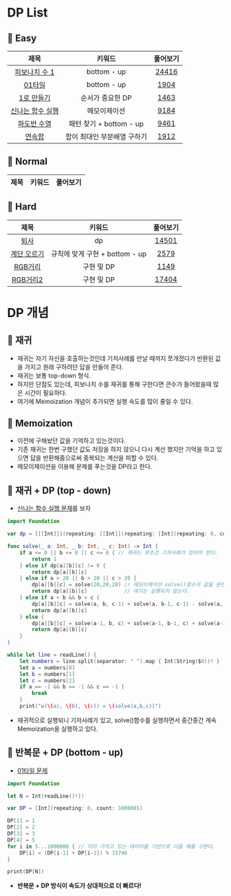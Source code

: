 # DP List

## 🍎 Easy
| 제목 | 키워드 | 풀어보기 |
| :-: | :-: | :-: |
| [피보나치 수 1](https://github.com/KayAhn0126/SwiftCT/tree/main/DP/FibonacciNumber) | bottom - up | [24416](https://www.acmicpc.net/problem/24416) |
| [01타일](https://github.com/KayAhn0126/SwiftCT/tree/main/DP/01Tile) | bottom - up | [1904](https://www.acmicpc.net/problem/1904) |
| [1로 만들기](https://github.com/KayAhn0126/SwiftCT/tree/main/DP/MakeToOne) | 순서가 중요한 DP | [1463](https://www.acmicpc.net/problem/1463) |
| [신나는 함수 실행](https://github.com/KayAhn0126/SwiftCT/tree/main/DP/ExcitingFunctionExecution) | 메모이제이션 | [9184](https://www.acmicpc.net/problem/9184) |
| [파도반 수열](https://github.com/KayAhn0126/SwiftCT/tree/main/DP/PadovanSequence) | 패턴 찾기 + bottom - up | [9461](https://www.acmicpc.net/problem/9461) |
| [연속합](https://github.com/KayAhn0126/SwiftCT/tree/main/DP/ConsecutiveSum) | 합이 최대인 부분배열 구하기 | [1912](https://www.acmicpc.net/problem/1912) |

## 🍎 Normal
| 제목 | 키워드 | 풀어보기 |
| :-: | :-: | :-: |

## 🍎 Hard
| 제목 | 키워드 | 풀어보기 |
| :-: | :-: | :-: |
| [퇴사](https://github.com/KayAhn0126/SwiftCT/tree/main/DP/Quit) | dp | [14501](https://www.acmicpc.net/problem/14501) |
| [계단 오르기](https://github.com/KayAhn0126/SwiftCT/tree/main/DP/ClimbingStairs) | 규칙에 맞게 구현 + bottom - up | [2579](https://www.acmicpc.net/problem/2579) |
| [RGB거리](https://github.com/KayAhn0126/SwiftCT/tree/main/DP/RGBStreet) | 구현 및 DP | [1149](https://www.acmicpc.net/problem/1149) |
| [RGB거리2](https://github.com/KayAhn0126/SwiftCT/tree/main/DP/RGBStreet2) | 구현 및 DP | [17404](https://www.acmicpc.net/problem/17404) |

# DP 개념

## 🍎 재귀
- 재귀는 자기 자신을 호출하는것인데 기저사례를 만날 때까지 쪼개졌다가 반환된 값을 가지고 원래 구하려던 답을 만들어 준다.
- 재귀는 보통 top-down 형식.
- 하지만 단점도 있는데, 피보나치 수를 재귀를 통해 구한다면 큰수가 들어왔을때 많은 시간이 필요하다.
- 여기에 Memoization 개념이 추가되면 실행 속도를 많이 줄일 수 있다.

## 🍎 Memoization
- 이전에 구해놨던 값을 기억하고 있는것이다.
- 기존 재귀는 한번 구했던 값도 저장을 하지 않으니 다시 계산 했지만 기억을 하고 있으면 답을 반환해줌으로써 중복되는 계산을 피할 수 있다.
- 메모이제이션을 이용해 문제를 푸는것을 DP라고 한다.

## 🍎 재귀 + DP (top - down)
- [신나는 함수 실행 문제](https://github.com/KayAhn0126/SwiftCT/tree/main/DP/ExcitingFunctionExecution)를 보자
```swift
import Foundation

var dp = [[[Int]]](repeating: [[Int]](repeating: [Int](repeating: 0, count: 51), count: 51), count: 51)

func solve(_ a: Int, _ b: Int, _ c: Int) -> Int {
    if a <= 0 || b <= 0 || c <= 0 { // 재귀는 무조건 기저사례가 있어야 한다.
        return 1
    } else if dp[a][b][c] != 0 {
        return dp[a][b][c]
    } else if a > 20 || b > 20 || c > 20 {
        dp[a][b][c] = solve(20,20,20) // 메모이제이션 solve()함수가 값을 완전히 받아오기 전까지
        return dp[a][b][c]            // 여기는 실행되지 않는다.
    } else if a < b && b < c {
        dp[a][b][c] = solve(a, b, c-1) + solve(a, b-1, c-1) - solve(a, b-1, c)
        return dp[a][b][c]
    } else {
        dp[a][b][c] = solve(a-1, b, c) + solve(a-1, b-1, c) + solve(a-1, b, c-1) - solve(a-1, b-1, c-1)
        return dp[a][b][c]
    }
}

while let line = readLine() {
    let numbers = line.split(separator: " ").map { Int(String($0))! }
    let a = numbers[0]
    let b = numbers[1]
    let c = numbers[2]
    if a == -1 && b == -1 && c == -1 {
        break
    }
    print("w(\(a), \(b), \(c)) = \(solve(a,b,c))")
```
- 재귀적으로 실행되니 기저사례가 있고, solve()함수를 실행하면서 중간중간 계속 Memoization을 실행하고 있다.

## 🍎 반복문 + DP (bottom - up)
- [01타일 문제](https://github.com/KayAhn0126/SwiftCT/tree/main/DP/01Tile)
```swift
import Foundation

let N = Int(readLine()!)!

var DP = [Int](repeating: 0, count: 1000001)

DP[1] = 1
DP[2] = 2
DP[3] = 3
DP[4] = 5
for i in 5...1000000 { // 이미 가지고 있는 데이터를 기반으로 다음 해를 구한다.
    DP[i] = (DP[i-1] + DP[i-2]) % 15746
}

print(DP[N])
```
- **반복문 + DP 방식이 속도가 상대적으로 더 빠르다!**

